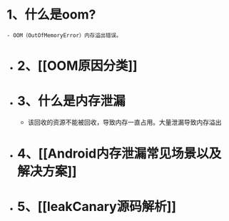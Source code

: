 # 1、什么是oom?
	- OOM（OutOfMemoryError）内存溢出错误。
- # 2、[[OOM原因分类]]
- # 3、什么是内存泄漏
	- 该回收的资源不能被回收，导致内存一直占用。大量泄漏导致内存溢出
- # 4、[[Android内存泄漏常见场景以及解决方案]]
- # 5、[[leakCanary源码解析]]